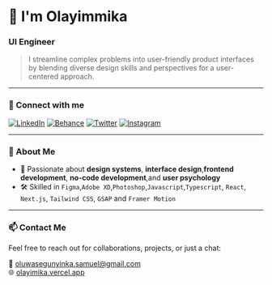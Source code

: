 # 👋 I'm Olayimmika

### **UI Engineer**

> I streamline complex problems into user-friendly product interfaces  
> by blending diverse design skills and perspectives for a user-centered approach.

---

### 🔗 Connect with me

[![LinkedIn](https://img.shields.io/badge/LinkedIn-0077B5?style=flat&logo=linkedin&logoColor=white)](https://www.linkedin.com/in/akinseye-oluwasegun-yinka-319a661a9/)
[![Behance](https://img.shields.io/badge/Behance-1769ff?style=flat&logo=behance&logoColor=white)](https://www.behance.net/oluwasegunyinka)
[![Twitter](https://img.shields.io/badge/Twitter-1DA1F2?style=flat&logo=twitter&logoColor=white)](https://x.com/Olayimika_yinka)
[![Instagram](https://img.shields.io/badge/Instagram-E4405F?style=flat&logo=instagram&logoColor=white)](https://www.instagram.com/accounts/login/?next=https%3A%2F%2Fwww.instagram.com%2F0layimmika%2F&is_from_rle)


---

### 🧠 About Me

- 🎨 Passionate about **design systems**, **interface design**,**frontend development**, **no-code development**,and **user psychology**
- 🛠️ Skilled in `Figma`,`Adobe XD`,`Photoshop`,`Javascript`,`Typescript`, `React`, `Next.js`, `Tailwind CSS`, `GSAP`  and `Framer Motion`


---

### 📫 Contact Me

Feel free to reach out for collaborations, projects, or just a chat:

📧 oluwasegunyinka.samuel@gmail.com  
🌐 [olayimika.vercel.app](https://olayimika.vercel.app/)


